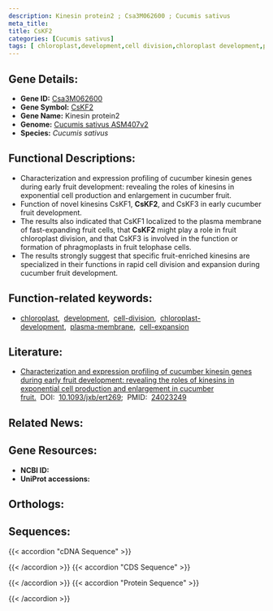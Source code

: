 ```yaml
---
description: Kinesin protein2 ; Csa3M062600 ; Cucumis sativus
meta_title:
title: CsKF2
categories: [Cucumis sativus]
tags: [ chloroplast,development,cell division,chloroplast development,plasma membrane,cell expansion ]
---
```


## Gene Details:
- **Gene ID:**	[Csa3M062600](https://ensembl.gramene.org/id/Csa3M062600)
- **Gene Symbol:** <u>CsKF2</u>
- **Gene Name:** Kinesin protein2
- **Genome:** [Cucumis sativus ASM407v2](https://ensembl.gramene.org/Cucumis_sativus/Info/Index)
- **Species:** *Cucumis sativus*

## Functional Descriptions:
   - Characterization and expression profiling of cucumber kinesin genes during early fruit development: revealing the roles of kinesins in exponential cell production and enlargement in cucumber fruit.
   - Function of novel kinesins CsKF1, **CsKF2**, and CsKF3 in early cucumber fruit development.
   - The results also indicated that CsKF1 localized to the plasma membrane of fast-expanding fruit cells, that **CsKF2** might play a role in fruit chloroplast division, and that CsKF3 is involved in the function or formation of phragmoplasts in fruit telophase cells.
   - The results strongly suggest that specific fruit-enriched kinesins are specialized in their functions in rapid cell division and expansion during cucumber fruit development.

## Function-related keywords:
   - [chloroplast](/tags/chloroplast/),&nbsp;&nbsp;[development](/tags/development/),&nbsp;&nbsp;[cell-division](/tags/cell-division/),&nbsp;&nbsp;[chloroplast-development](/tags/chloroplast-development/),&nbsp;&nbsp;[plasma-membrane](/tags/plasma-membrane/),&nbsp;&nbsp;[cell-expansion](/tags/cell-expansion/)

## Literature:
   - [Characterization and expression profiling of cucumber kinesin genes during early fruit development: revealing the roles of kinesins in exponential cell production and enlargement in cucumber fruit.](https://doi.org/10.1093/jxb/ert269)&nbsp;&nbsp;DOI:&nbsp;&nbsp;[10.1093/jxb/ert269](https://doi.org/10.1093/jxb/ert269);&nbsp;&nbsp;PMID:&nbsp;&nbsp;[24023249](https://pubmed.ncbi.nlm.nih.gov/24023249/)

## Related News:

## Gene Resources:
- **NCBI ID:**  [](https://www.ncbi.nlm.nih.gov/gene/?term=)
- **UniProt accessions:**  [](https://www.uniprot.org/uniprotkb//entry)

## Orthologs:

## Sequences:
{{< accordion "cDNA Sequence" >}}

{{< /accordion >}}
{{< accordion "CDS Sequence" >}}

{{< /accordion >}}
{{< accordion "Protein Sequence" >}}

{{< /accordion >}}
